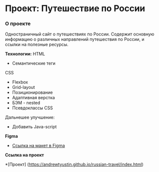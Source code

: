 # Проект: Путешествие по России

### О проекте
Одностраничный сайт о путешествиях по России. Содержит основную информацию о различных направлений путешествия по России, и ссылки на полезные ресурсы.

**Технологии:**
HTML
* Семантические теги

CSS
* Flexbox
* Grid-layout
* Позиционирование
* Адаптивная верстка
* БЭМ - nested
* Псевдоклассы CSS

Дальнешее улучшение:
* Добавить Java-script

**Figma**

* [Ссылка на макет в Figma](https://www.figma.com/file/5S2WSbEFL6awjVWJ0NWL8Q/Sprint-3_-Russia-_-desktop-mobile?node-id=28503%3A0)

**Ссылка на проект**

*[Проект] (https://andrewtyustin.github.io/russian-travel/index.html)

